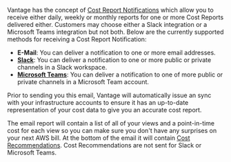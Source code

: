 Vantage has the concept of [Cost Report Notifications](https://console.vantage.sh/report_notifications) which allow you to receive either daily, weekly or monthly reports for one or more Cost Reports delivered either. Customers may choose either a Slack integration or a Microsoft Teams integration but not both. Below are the currently supported methods for receiving a Cost Report Notification:

- **E-Mail**: You can deliver a notification to one or more email addresses.
- **[Slack](/slack_integration/)**: You can deliver a notification to one or more public or private channels in a Slack workspace.
- **[Microsoft Teams](/microsoft_teams_integration/)**: You can deliver a notification to one of more public or private channels in a Microsoft Team account.

Prior to sending you this email, Vantage will automatically issue an sync with your infrastructure accounts to ensure it has an up-to-date representation of your cost data to give you an accurate cost report.

The email report will contain a list of all of your views and a point-in-time cost for each view so you can make sure you don't have any surprises on your next AWS bill. At the bottom of the email it will contain [Cost Recommendations](https://www.vantage.sh/features/cost-recommendations). Cost Recommendations are not sent for Slack or Microsoft Teams.
